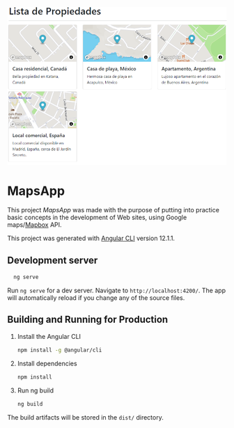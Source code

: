 [<img src="capturaMapsApp.png">](https://maps-appmv.netlify.app/)
# MapsApp

This project *MapsApp* was made with the purpose of putting into practice basic concepts in the development of Web sites, using Google maps/[Mapbox](https://www.mapbox.com/) API.

This project was generated with [Angular CLI](https://github.com/angular/angular-cli) version 12.1.1.

## Development server

```sh
  ng serve
```
Run `ng serve` for a dev server. Navigate to `http://localhost:4200/`. The app will automatically reload if you change any of the source files.

## Building and Running for Production

1. Install the Angular CLI

   ```sh
   npm install -g @angular/cli
   ```
2. Install dependencies

    ```sh   
   npm install
    ```

3. Run ng build

    ```sh   
   ng build
    ```

The build artifacts will be stored in the `dist/` directory.
